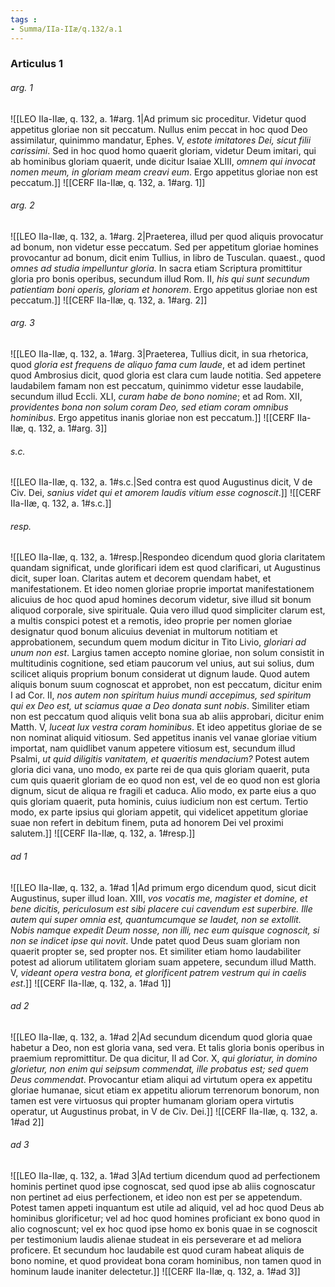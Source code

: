 ```yaml
---
tags : 
- Summa/IIa-IIæ/q.132/a.1
---
```


### Articulus 1

###### arg. 1
![[LEO IIa-IIæ, q. 132, a. 1#arg. 1|Ad primum sic proceditur. Videtur quod appetitus gloriae non sit peccatum. Nullus enim peccat in hoc quod Deo assimilatur, quinimmo mandatur, Ephes. V, *estote imitatores Dei, sicut filii carissimi*. Sed in hoc quod homo quaerit gloriam, videtur Deum imitari, qui ab hominibus gloriam quaerit, unde dicitur Isaiae XLIII, *omnem qui invocat nomen meum, in gloriam meam creavi eum*. Ergo appetitus gloriae non est peccatum.]]
![[CERF IIa-IIæ, q. 132, a. 1#arg. 1]]

###### arg. 2
![[LEO IIa-IIæ, q. 132, a. 1#arg. 2|Praeterea, illud per quod aliquis provocatur ad bonum, non videtur esse peccatum. Sed per appetitum gloriae homines provocantur ad bonum, dicit enim Tullius, in libro de Tusculan. quaest., quod *omnes ad studia impelluntur gloria*. In sacra etiam Scriptura promittitur gloria pro bonis operibus, secundum illud Rom. II, *his qui sunt secundum patientiam boni operis, gloriam et honorem*. Ergo appetitus gloriae non est peccatum.]]
![[CERF IIa-IIæ, q. 132, a. 1#arg. 2]]

###### arg. 3
![[LEO IIa-IIæ, q. 132, a. 1#arg. 3|Praeterea, Tullius dicit, in sua rhetorica, quod *gloria est frequens de aliquo fama cum laude*, et ad idem pertinet quod Ambrosius dicit, quod gloria est clara cum laude notitia. Sed appetere laudabilem famam non est peccatum, quinimmo videtur esse laudabile, secundum illud Eccli. XLI, *curam habe de bono nomine*; et ad Rom. XII, *providentes bona non solum coram Deo, sed etiam coram omnibus hominibus*. Ergo appetitus inanis gloriae non est peccatum.]]
![[CERF IIa-IIæ, q. 132, a. 1#arg. 3]]

###### s.c.
![[LEO IIa-IIæ, q. 132, a. 1#s.c.|Sed contra est quod Augustinus dicit, V de Civ. Dei, *sanius videt qui et amorem laudis vitium esse cognoscit*.]]
![[CERF IIa-IIæ, q. 132, a. 1#s.c.]]

###### resp.
![[LEO IIa-IIæ, q. 132, a. 1#resp.|Respondeo dicendum quod gloria claritatem quandam significat, unde glorificari idem est quod clarificari, ut Augustinus dicit, super Ioan. Claritas autem et decorem quendam habet, et manifestationem. Et ideo nomen gloriae proprie importat manifestationem alicuius de hoc quod apud homines decorum videtur, sive illud sit bonum aliquod corporale, sive spirituale. Quia vero illud quod simpliciter clarum est, a multis conspici potest et a remotis, ideo proprie per nomen gloriae designatur quod bonum alicuius deveniat in multorum notitiam et approbationem, secundum quem modum dicitur in Tito Livio, *gloriari ad unum non est*. Largius tamen accepto nomine gloriae, non solum consistit in multitudinis cognitione, sed etiam paucorum vel unius, aut sui solius, dum scilicet aliquis proprium bonum considerat ut dignum laude. Quod autem aliquis bonum suum cognoscat et approbet, non est peccatum, dicitur enim I ad Cor. II, *nos autem non spiritum huius mundi accepimus, sed spiritum qui ex Deo est, ut sciamus quae a Deo donata sunt nobis*. Similiter etiam non est peccatum quod aliquis velit bona sua ab aliis approbari, dicitur enim Matth. V, *luceat lux vestra coram hominibus*. Et ideo appetitus gloriae de se non nominat aliquid vitiosum. Sed appetitus inanis vel vanae gloriae vitium importat, nam quidlibet vanum appetere vitiosum est, secundum illud Psalmi, *ut quid diligitis vanitatem, et quaeritis mendacium?* Potest autem gloria dici vana, uno modo, ex parte rei de qua quis gloriam quaerit, puta cum quis quaerit gloriam de eo quod non est, vel de eo quod non est gloria dignum, sicut de aliqua re fragili et caduca. Alio modo, ex parte eius a quo quis gloriam quaerit, puta hominis, cuius iudicium non est certum. Tertio modo, ex parte ipsius qui gloriam appetit, qui videlicet appetitum gloriae suae non refert in debitum finem, puta ad honorem Dei vel proximi salutem.]]
![[CERF IIa-IIæ, q. 132, a. 1#resp.]]

###### ad 1
![[LEO IIa-IIæ, q. 132, a. 1#ad 1|Ad primum ergo dicendum quod, sicut dicit Augustinus, super illud Ioan. XIII, *vos vocatis me, magister et domine, et bene dicitis, periculosum est sibi placere cui cavendum est superbire. Ille autem qui super omnia est, quantumcumque se laudet, non se extollit. Nobis namque expedit Deum nosse, non illi, nec eum quisque cognoscit, si non se indicet ipse qui novit*. Unde patet quod Deus suam gloriam non quaerit propter se, sed propter nos. Et similiter etiam homo laudabiliter potest ad aliorum utilitatem gloriam suam appetere, secundum illud Matth. V, *videant opera vestra bona, et glorificent patrem vestrum qui in caelis est*.]]
![[CERF IIa-IIæ, q. 132, a. 1#ad 1]]

###### ad 2
![[LEO IIa-IIæ, q. 132, a. 1#ad 2|Ad secundum dicendum quod gloria quae habetur a Deo, non est gloria vana, sed vera. Et talis gloria bonis operibus in praemium repromittitur. De qua dicitur, II ad Cor. X, *qui gloriatur, in domino glorietur, non enim qui seipsum commendat, ille probatus est; sed quem Deus commendat*. Provocantur etiam aliqui ad virtutum opera ex appetitu gloriae humanae, sicut etiam ex appetitu aliorum terrenorum bonorum, non tamen est vere virtuosus qui propter humanam gloriam opera virtutis operatur, ut Augustinus probat, in V de Civ. Dei.]]
![[CERF IIa-IIæ, q. 132, a. 1#ad 2]]

###### ad 3
![[LEO IIa-IIæ, q. 132, a. 1#ad 3|Ad tertium dicendum quod ad perfectionem hominis pertinet quod ipse cognoscat, sed quod ipse ab aliis cognoscatur non pertinet ad eius perfectionem, et ideo non est per se appetendum. Potest tamen appeti inquantum est utile ad aliquid, vel ad hoc quod Deus ab hominibus glorificetur; vel ad hoc quod homines proficiant ex bono quod in alio cognoscunt; vel ex hoc quod ipse homo ex bonis quae in se cognoscit per testimonium laudis alienae studeat in eis perseverare et ad meliora proficere. Et secundum hoc laudabile est quod curam habeat aliquis de bono nomine, et quod provideat bona coram hominibus, non tamen quod in hominum laude inaniter delectetur.]]
![[CERF IIa-IIæ, q. 132, a. 1#ad 3]]

